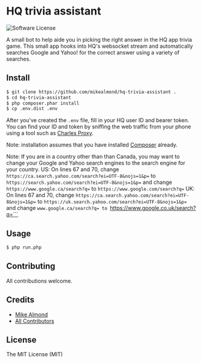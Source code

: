 # HQ trivia assistant

![Software License][ico-license]

A small bot to help aide you in picking the right answer in the HQ app trivia game. This small app hooks into HQ's websocket stream and automatically searches Google and Yahoo! for the correct answer using a variety of searches. 


## Install

``` bash
$ git clone https://github.com/mikealmond/hq-trivia-assistant .
$ cd hq-trivia-assistant
$ php composer.phar install
$ cp .env.dist .env
```
After you've created the `.env` file, fill in your HQ user ID and bearer token. You can find your ID and token by sniffing the web traffic from your phone using a tool such as [Charles Proxy](https://www.charlesproxy.com/).

Note: installation assumes that you have installed [Composer](https://getcomposer.org/doc/00-intro.md#globally) already.

Note: If you are in a country other than than Canada, you may want to change your Google and Yahoo search engines to the search engine for your country.
US: On lines 67 and 70, change ```https://ca.search.yahoo.com/search?ei=UTF-8&nojs=1&p=``` to ```https://search.yahoo.com/search?ei=UTF-8&nojs=1&p=``` and change ```https://www.google.ca/search?q=``` to ```https://www.google.com/search?q=```
UK: On lines 67 and 70, change ```https://ca.search.yahoo.com/search?ei=UTF-8&nojs=1&p=``` to ```https://uk.search.yahoo.com/search?ei=UTF-8&nojs=1&p=``` and change ```www.google.ca/search?q= to ```https://www.google.co.uk/search?q=```

## Usage

``` bash
$ php run.php
```


## Contributing

All contributions welcome.

## Credits

- [Mike Almond][link-author]
- [All Contributors][link-contributors]

## License

The MIT License (MIT)

[ico-license]: https://img.shields.io/badge/license-MIT-brightgreen.svg?style=flat-square
[link-author]: https://github.com/mikealmond
[link-contributors]: ../../contributors
